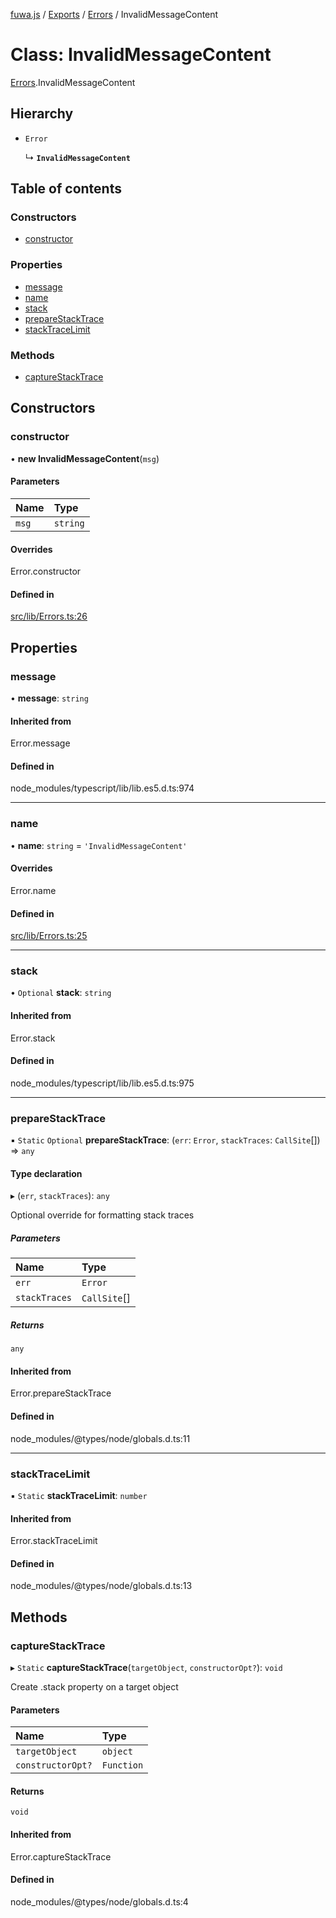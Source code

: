 [fuwa.js](../README.md) / [Exports](../modules.md) / [Errors](../modules/Errors.md) / InvalidMessageContent

# Class: InvalidMessageContent

[Errors](../modules/Errors.md).InvalidMessageContent

## Hierarchy

- `Error`

  ↳ **`InvalidMessageContent`**

## Table of contents

### Constructors

- [constructor](Errors.InvalidMessageContent.md#constructor)

### Properties

- [message](Errors.InvalidMessageContent.md#message)
- [name](Errors.InvalidMessageContent.md#name)
- [stack](Errors.InvalidMessageContent.md#stack)
- [prepareStackTrace](Errors.InvalidMessageContent.md#preparestacktrace)
- [stackTraceLimit](Errors.InvalidMessageContent.md#stacktracelimit)

### Methods

- [captureStackTrace](Errors.InvalidMessageContent.md#capturestacktrace)

## Constructors

### constructor

• **new InvalidMessageContent**(`msg`)

#### Parameters

| Name | Type |
| :------ | :------ |
| `msg` | `string` |

#### Overrides

Error.constructor

#### Defined in

[src/lib/Errors.ts:26](https://github.com/Fuwajs/Fuwa.js/blob/6865cb6/src/lib/Errors.ts#L26)

## Properties

### message

• **message**: `string`

#### Inherited from

Error.message

#### Defined in

node_modules/typescript/lib/lib.es5.d.ts:974

___

### name

• **name**: `string` = `'InvalidMessageContent'`

#### Overrides

Error.name

#### Defined in

[src/lib/Errors.ts:25](https://github.com/Fuwajs/Fuwa.js/blob/6865cb6/src/lib/Errors.ts#L25)

___

### stack

• `Optional` **stack**: `string`

#### Inherited from

Error.stack

#### Defined in

node_modules/typescript/lib/lib.es5.d.ts:975

___

### prepareStackTrace

▪ `Static` `Optional` **prepareStackTrace**: (`err`: `Error`, `stackTraces`: `CallSite`[]) => `any`

#### Type declaration

▸ (`err`, `stackTraces`): `any`

Optional override for formatting stack traces

##### Parameters

| Name | Type |
| :------ | :------ |
| `err` | `Error` |
| `stackTraces` | `CallSite`[] |

##### Returns

`any`

#### Inherited from

Error.prepareStackTrace

#### Defined in

node_modules/@types/node/globals.d.ts:11

___

### stackTraceLimit

▪ `Static` **stackTraceLimit**: `number`

#### Inherited from

Error.stackTraceLimit

#### Defined in

node_modules/@types/node/globals.d.ts:13

## Methods

### captureStackTrace

▸ `Static` **captureStackTrace**(`targetObject`, `constructorOpt?`): `void`

Create .stack property on a target object

#### Parameters

| Name | Type |
| :------ | :------ |
| `targetObject` | `object` |
| `constructorOpt?` | `Function` |

#### Returns

`void`

#### Inherited from

Error.captureStackTrace

#### Defined in

node_modules/@types/node/globals.d.ts:4
